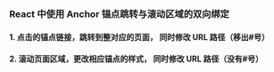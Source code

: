 ### React 中使用 Anchor 锚点跳转与滚动区域的双向绑定

#### 1. 点击的锚点链接，跳转到整对应的页面， 同时修改 URL 路径（移出#号）

#### 2. 滚动页面区域，更改相应锚点的样式， 同时修改 URL 路径（没有#号）
